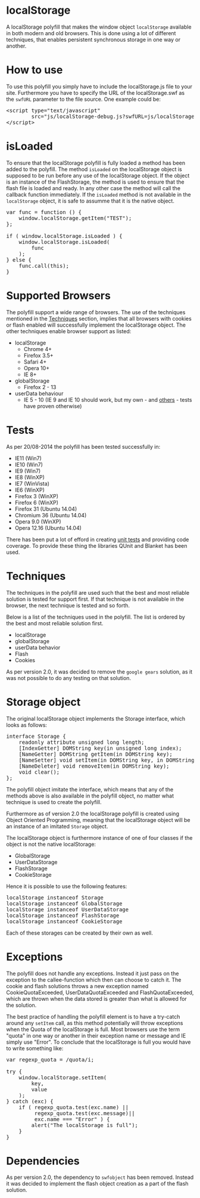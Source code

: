 localStorage
============

A localStorage polyfill that makes the window object `localStorage`
available in both modern and old browsers. This is done using a lot of
different techniques, that enables persistent synchronous storage in one way 
or another.

# How to use

To use this polyfill you simply have to include the localStorage.js file to 
your site. Furthermore you have to specify the URL of the localStorage.swf as
the `swfURL` parameter to the file source. One example could be:

<pre>
&lt;script type="text/javascript"
        src="js/localStorage-debug.js?swfURL=js/localStorage.swf"&gt;
&lt;/script&gt;
</pre>

# isLoaded

To ensure that the localStorage polyfill is fully loaded a method has been 
added to the polyfill. The method `isLoaded` on the localStorage object is 
supposed to be run before any use of the localStorage object. If the object is
an instance of the FlashStorage, the method is used to ensure that the flash
file is loaded and ready. In any other case the method will call the callback 
function immediately. If the `isLoaded` method is not available in the 
`localStorage` object, it is safe to assumme that it is the native object.

<pre>
var func = function () {
	window.localStorage.getItem("TEST");	
};

if ( window.localStorage.isLoaded ) {
	window.localStorage.isLoaded(
		func
	);
} else {
	func.call(this);
}
</pre>


# Supported Browsers

The polyfill support a wide range of browsers. The use of the techniques 
mentioned in the [Techniques](#techniques) section, implies that all browsers 
with cookies or flash enabled will successfully implement the localStorage 
object. The other techniques enable browser support as listed:

* localStorage
	- Chrome 4+
	- Firefox 3.5+
	- Safari 4+
	- Opera 10+
	- IE 8+
* globalStorage
	- Firefox 2 - 13
* userData behaviour
	- IE 5 - 10 (IE 9 and IE 10 should work, but my own - and 
	[others](http://stackoverflow.com/questions/13481817/internet-explorer-official-status-of-userdata-behavior) - 
	tests have proven otherwise)

# Tests

As per 20/08-2014 the polyfill has been tested successfully in:

* IE11 (Win7)
* IE10 (Win7)
* IE9 (Win7)
* IE8 (WinXP)
* IE7 (WinVista)
* IE6 (WinXP)
* Firefox 3 (WinXP)
* Firefox 6 (WinXP)
* Firefox 31 (Ubuntu 14.04)
* Chromium 36 (Ubuntu 14.04)
* Opera 9.0 (WinXP)
* Opera 12.16 (Ubuntu 14.04)

There has been put a lot of efford in creating 
[unit tests](https://github.com/mortzdk/localStorage/tree/v2.0/test/js/tests) 
and providing code coverage. To provide these thing the libraries QUnit and 
Blanket has been used.

# Techniques

The techniques in the polyfill are used such that the best and most 
reliable solution is tested for support first. If that technique is not 
available in the browser, the next technique is tested and so forth.

Below is a list of the techniques used in the polyfill. The list is ordered
by the best and most reliable solution first.

* localStorage
* globalStorage
* userData behavior
* Flash
* Cookies

As per version 2.0, it was decided to remove the `google gears` solution, as 
it was not possible to do any testing on that solution.

# Storage object

The original localStorage object implements the Storage interface, which looks
as follows:

<pre>
interface Storage {
	readonly attribute unsigned long length;
	[IndexGetter] DOMString key(in unsigned long index);
	[NameGetter] DOMString getItem(in DOMString key);
	[NameSetter] void setItem(in DOMString key, in DOMString data);
	[NameDeleter] void removeItem(in DOMString key);
	void clear();
};
</pre>

The polyfill object imitate the interface, which means that any of the methods
above is also available in the polyfill object, no matter what technique is
used to create the polyfill.

Furthermore as of version 2.0 the localStorage polyfill is created using Object
Oriented Programming, meaning that the localStorage object will be an instance 
of an imitated `Storage` object. 

The localStorage object is furthermore instance of one of four classes if the
object is not the native localStorage:

* GlobalStorage
* UserDataStorage
* FlashStorage
* CookieStorage

Hence it is possible to use the following features:

<pre>
localStorage instanceof Storage
localStorage instanceof GlobalStorage
localStorage instanceof UserDataStorage
localStorage instanceof FlashStorage
localStorage instanceof CookieStorage
</pre>

Each of these storages can be created by their own as well.

# Exceptions

The polyfill does not handle any exceptions. Instead it just pass on the
exception to the callee-function which then can choose to catch it. The cookie 
and flash solutions throws a new exception named CookieQuotaExceeded, 
UserDataQuotaExceeded and FlashQuotaExceeded, which are thrown when the data 
stored is greater than what is allowed for the solution.

The best practice of handling the polyfill element is to have a try-catch
around any `setItem` call, as this method potentially will throw exceptions
when the Quota of the localStorage is full. Most browsers use the term "quota"
in one way or another in their exception name or message and IE simply use 
"Error". To conclude that the localStorage is full you would have to write 
something like:

<pre>
var regexp_quota = /quota/i;

try {                                                           
	window.localStorage.setItem(                                     
		key,                                       
		value                                     
	);                                                          
} catch (exc) {                                                 
	if ( regexp_quota.test(exc.name) || 
	     regexp_quota.test(exc.message)||
	     exc.name === "Error" ) {
		alert("The localStorage is full");
	}
}
</pre>

# Dependencies

As per version 2.0, the dependency to `swfobject` has been removed. Instead it
was decided to implement the flash object creation as a part of the flash 
solution.
